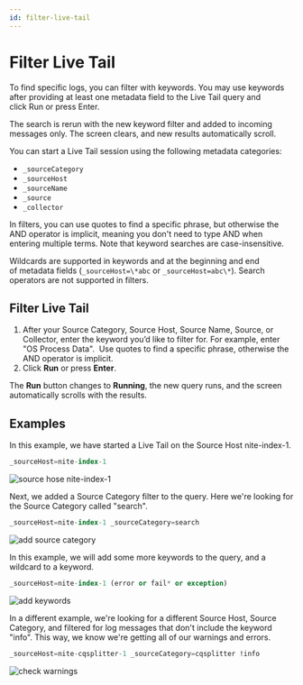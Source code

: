 ```yaml
---
id: filter-live-tail
---
```


# Filter Live Tail

To find specific logs, you can filter with keywords. You may use keywords after providing at least one metadata field to the Live Tail query and click Run or press Enter.

The search is rerun with the new keyword filter and added to incoming messages only. The screen clears, and new results automatically scroll.

You can start a Live Tail session using the following metadata categories:

* `_sourceCategory`
* `_sourceHost`
* `_sourceName`
* `_source`
* `_collector`

In filters, you can use quotes to find a specific phrase, but otherwise the AND operator is implicit, meaning you don't need to type AND when entering multiple terms. Note that keyword searches are case-insensitive.

Wildcards are supported in keywords and at the beginning and end of metadata fields (`_sourceHost=\*abc` or `_sourceHost=abc\*`). Search operators are not supported in filters.

## Filter Live Tail

1.  After your Source Category, Source Host, Source Name, Source, or Collector, enter the keyword you’d like to filter for. For example, enter "OS Process Data".  Use quotes to find a specific phrase, otherwise the AND operator is implicit.
2.  Click **Run** or press **Enter**.

The **Run** button changes to **Running**, the new query runs, and the screen automatically scrolls with the results.

## Examples

In this example, we have started a Live Tail on the Source Host nite-index-1.

```sql
_sourceHost=nite-index-1
```

![source hose nite-index-1](/img/search/livetail/filter-live-tail/livetail-start-nite-index-1.png)

Next, we added a Source Category filter to the query. Here we're looking for the Source Category called "search".

```sql
_sourceHost=nite-index-1 _sourceCategory=search
```

![add source category](/img/search/livetail/filter-live-tail/add-source-category.png)

In this example, we will add some more keywords to the query, and a wildcard to a keyword.

```sql
_sourceHost=nite-index-1 (error or fail* or exception)
```

![add keywords](/img/search/livetail/filter-live-tail/add-keywords.png)

In a different example, we're looking for a different Source Host, Source Category, and filtered for log messages that don't include the keyword "info". This way, we know we're getting all of our warnings and errors.

```sql
_sourceHost=nite-cqsplitter-1 _sourceCategory=cqsplitter !info
```

![check warnings](/img/search/livetail/filter-live-tail/check-warnings.png)
